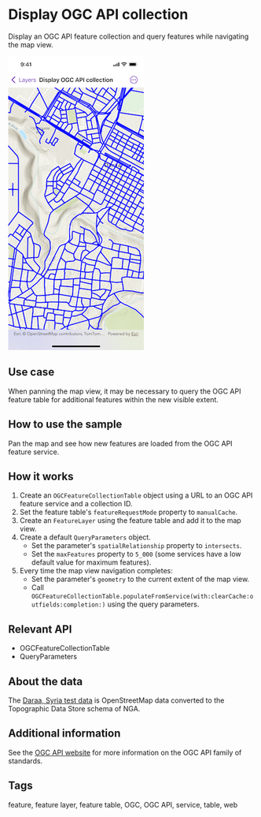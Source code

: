 # Display OGC API collection

Display an OGC API feature collection and query features while navigating the map view.

![Image of Display OGC API collection sample](display-ogc-api-collection.png)

## Use case

When panning the map view, it may be necessary to query the OGC API feature table for additional features within the new visible extent.

## How to use the sample

Pan the map and see how new features are loaded from the OGC API feature service.

## How it works

1. Create an `OGCFeatureCollectionTable` object using a URL to an OGC API feature service and a collection ID.
2. Set the feature table's `featureRequestMode` property to `manualCache`.
3. Create an `FeatureLayer` using the feature table and add it to the map view.
4. Create a default `QueryParameters` object.
    * Set the parameter's `spatialRelationship` property to `intersects`.
    * Set the `maxFeatures` property to `5_000` (some services have a low default value for maximum features).
5. Every time the map view navigation completes:
    * Set the parameter's `geometry` to the current extent of the map view.
    * Call `OGCFeatureCollectionTable.populateFromService(with:clearCache:outfields:completion:)` using the query parameters.

## Relevant API

* OGCFeatureCollectionTable
* QueryParameters

## About the data

The [Daraa, Syria test data](https://demo.ldproxy.net/daraa) is OpenStreetMap data converted to the Topographic Data Store schema of NGA.

## Additional information

See the [OGC API website](https://ogcapi.ogc.org/) for more information on the OGC API family of standards.

## Tags

feature, feature layer, feature table, OGC, OGC API, service, table, web
